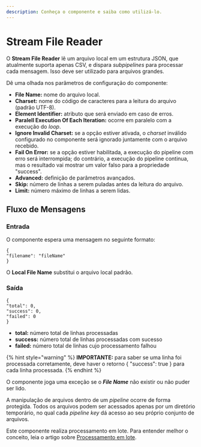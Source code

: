 ```yaml
---
description: Conheça o componente e saiba como utilizá-lo.
---
```


# Stream File Reader

O **Stream File Reader** lê um arquivo local em um estrutura JSON, que atualmente suporta apenas CSV, e dispara _subpipelines_ para processar cada mensagem. Isso deve ser utilizado para arquivos grandes.

Dê uma olhada nos parâmetros de configuração do componente:

* **File Name:** nome do arquivo local.
* **Charset:** nome do código de caracteres para a leitura do arquivo (padrão UTF-8).
* **Element Identifier:** atributo que será enviado em caso de erros.
* **Paralell Execution Of Each Iteration:** ocorre em paralelo com a execução do _loop_.
* **Ignore Invalid Charset:** se a opção estiver ativada, o _charset_ inválido configurado no componente será ignorado juntamente com o arquivo recebido.
* **Fail On Error:** se a opção estiver habilitada, a execução do pipeline com erro será interrompida; do contrário, a execução do pipeline continua, mas o resultado vai mostrar um valor falso para a propriedade "success".
* **Advanced:** definição de parâmetros avançados.
* **Skip:** número de linhas a serem puladas antes da leitura do arquivo.
* **Limit:** número máximo de linhas a serem lidas.

## Fluxo de Mensagens <a href="#fluxo-de-mensagens" id="fluxo-de-mensagens"></a>

### Entrada <a href="#entrada" id="entrada"></a>

O componente espera uma mensagem no seguinte formato:

```
{
"filename": "fileName"
}
```

O **Local File Name** substitui o arquivo local padrão.

### Saída <a href="#sada" id="sada"></a>

```
{
"total": 0,
"success": 0,
"failed": 0
}
```

* **total:** número total de linhas processadas
* **success:** número total de linhas processadas com sucesso
* **failed:** número total de linhas cujo processamento falhou

{% hint style="warning" %}
**IMPORTANTE:** para saber se uma linha foi processada corretamente, deve haver o retorno { "success": true } para cada linha processada.
{% endhint %}

O componente joga uma exceção se o _**File Name**_ não existir ou não puder ser lido.

A manipulação de arquivos dentro de um _pipeline_ ocorre de forma protegida. Todos os arquivos podem ser acessados apenas por um diretório temporário, no qual cada _pipeline key_ dá acesso ao seu próprio conjunto de arquivos.

Este componente realiza processamento em lote. Para entender melhor o conceito, leia o artigo sobre [Processamento em lote](https://docs.digibee.com/documentation/v/pt-br/tutoriais-e-melhores-praticas/processamento-em-lote).&#x20;
